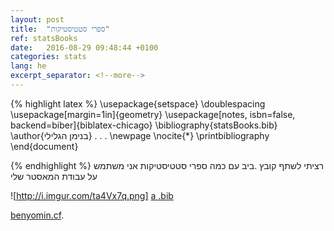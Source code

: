 ```yaml
---
layout: post
title:  "ספרי סטטיסטיקות"
ref: statsBooks
date:   2016-08-29 09:48:44 +0100
categories: stats
lang: he
excerpt_separator: <!--more-->
---
```

{% highlight latex %}
\usepackage{setspace}
\doublespacing
\usepackage[margin=1in]{geometry}
\usepackage[notes, isbn=false, backend=biber]{biblatex-chicago}
\bibliography{statsBooks.bib}
\author{בנימן הגלילי}
. . .
\newpage
\nocite{*}
\printbibliography
\end{document}

{% endhighlight %}
רציתי לשתף קובץ .ביב 
עם כמה ספרי סטטיסטיקות אני משתמש על עבודת המאסטר שלי


![http://i.imgur.com/ta4Vx7q.png]
[a .bib](https://github.com/paynito/dotfiles/blob/master/statsBooksAug29.bib)



[benyomin.cf][benyomin-link].

[benyomin-link]: http://benyomin.cf

